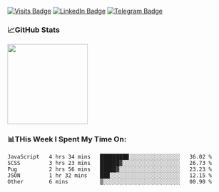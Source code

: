 [![Visits Badge](https://badges.pufler.dev/visits/dimidroll450/dimidroll450)](https://github.com/dimidroll450)
[![LinkedIn Badge](https://img.shields.io/badge/-LinkedIn-0e76a8?style=flat-square&logo=Linkedin&logoColor=white)](https://www.linkedin.com/in/dmitry-kvashchauskas/)
[![Telegram Badge](https://img.shields.io/badge/-Telegram-0088cc?style=flat-square&logo=Telegram&logoColor=white)](https://t.me/kvashchauskas)

### 📈GitHub Stats
<p>
  <img height="180em" src="https://github-readme-stats.vercel.app/api?username=dimidroll450&show_icons=true&hide_border=true&&count_private=true&include_all_commits=true" />
</p>

### 📊THis Week I Spent My Time On:
<!--START_SECTION:waka-->
```text
JavaScript   4 hrs 34 mins   █████████░░░░░░░░░░░░░░░░   36.02 % 
SCSS         3 hrs 23 mins   ██████▓░░░░░░░░░░░░░░░░░░   26.73 % 
Pug          2 hrs 56 mins   █████▓░░░░░░░░░░░░░░░░░░░   23.23 % 
JSON         1 hr 32 mins    ███░░░░░░░░░░░░░░░░░░░░░░   12.15 % 
Other        6 mins          ▒░░░░░░░░░░░░░░░░░░░░░░░░   00.90 % 
```
<!--END_SECTION:waka-->
